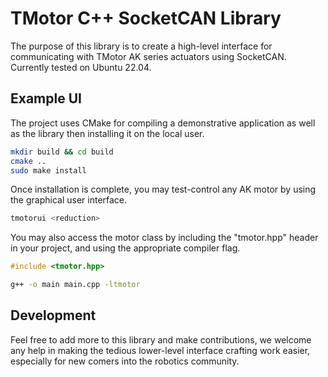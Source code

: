 # TMotor C++ SocketCAN Library

The purpose of this library is to create a high-level interface for communicating with TMotor AK series actuators using SocketCAN. Currently tested on Ubuntu 22.04.

## Example UI

The project uses CMake for compiling a demonstrative application as well as the library then installing it on the local user.

```bash
mkdir build && cd build
cmake ..
sudo make install
```

Once installation is complete, you may test-control any AK motor by using the graphical user interface.

```bash
tmotorui <reduction>
```

You may also access the motor class by including the "tmotor.hpp" header in your project, and using the appropriate compiler flag.

```cpp
#include <tmotor.hpp>
```

```bash
g++ -o main main.cpp -ltmotor
```

## Development

Feel free to add more to this library and make contributions, we welcome any help in making the tedious lower-level interface crafting work easier, especially for new comers into the robotics community.
